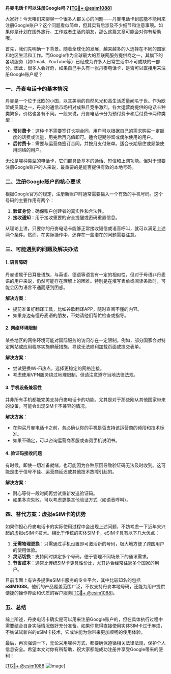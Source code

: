 **丹麥电话卡可以注册Google吗？[[TG💪+ @esim1088](https://t.me/s/esim1088)]**

大家好！今天咱们来聊聊一个很多人都关心的问题——丹麥电话卡到底能不能用来注册Google账户？这个问题看似简单，但其实背后涉及不少细节和注意事项。如果你是计划在国外旅行、工作或者生活的朋友，那么这篇文章可能会对你有帮助哦。

首先，我们先明确一下背景。随着全球化的发展，越来越多的人选择在不同的国家和地区生活和工作。而Google作为全球最大的互联网服务提供商之一，其旗下的各项服务（如Gmail、YouTube等）已经成为许多人日常生活中不可或缺的一部分。因此，很多人会好奇，如果自己手头有一张丹麥电话卡，是否可以直接用来注册Google账户呢？

### **一、丹麥电话卡的基本情况**

丹麥是一个位于北欧的小国，以其美丽的自然风光和高生活质量闻名于世。作为欧盟成员国之一，丹麥的通信市场相对成熟且竞争激烈，各大运营商提供的电话卡种类繁多，价格也各有不同。一般来说，丹麥电话卡分为预付费卡和后付费卡两种类型：

- **预付费卡**：这种卡不需要签订长期合同，用户可以根据自己的需求购买一定额度的话费或流量，用完后再充值即可。适合短期停留或偶尔使用的用户。
- **后付费卡**：需要与运营商签订合同，并按月支付账单。适合长期居住或频繁使用网络的用户。

无论是哪种类型的电话卡，它们都具备基本的通话、短信和上网功能。但对于想要注册Google账户的人来说，最重要的是能否提供有效的本地号码。

### **二、注册Google账户的核心要求**

根据Google官方的规定，注册新账户时通常需要输入一个有效的手机号码。这个号码的主要作用有两个：

1. **验证身份**：确保账户创建者的真实性和合法性。
2. **接收通知**：用于接收重要的安全提醒或密码重置信息。

从理论上讲，只要你的丹麥电话卡能够正常接收短信或语音呼叫，就可以满足上述两个条件。然而，在实际操作中，还存在一些潜在的问题需要注意。

### **三、可能遇到的问题及解决办法**

#### **1. 语言障碍**
丹麥语属于日耳曼语族，与英语、德语等语言有一定的相似性，但对于母语非丹麦语的用户来说，仍然可能存在理解上的困难。特别是在填写表单或阅读条款时，可能会因为语言不通而感到困惑。

**解决方案**：
- 提前准备好翻译工具，比如谷歌翻译APP，随时查阅不懂的内容。
- 如果身边有懂丹麦语的朋友，不妨请他们帮忙检查或指导。

#### **2. 网络环境限制**
某些地区的网络环境可能对国际服务的访问存在一定限制。例如，部分国家会对特定网站或应用程序实施屏蔽措施，导致无法顺利加载页面或提交表单。

**解决方案**：
- 尝试更换Wi-Fi热点，选择更稳定的网络连接。
- 考虑使用VPN服务绕过地理限制，但请注意遵守当地法律法规。

#### **3. 手机设备兼容性**
并非所有手机都能完美支持丹麥电话卡的功能。尤其是对于那些刚从其他国家带来的设备，可能会出现SIM卡不兼容的情况。

**解决方案**：
- 在购买丹麥电话卡之前，务必确认你的手机是否支持该运营商的频段和技术标准。
- 如果不确定，可以咨询运营商客服或查阅手机说明书。

#### **4. 验证码接收问题**
有时候，即使一切准备就绪，也可能因为各种原因导致验证码无法及时收到。这可能是由于信号不佳、运营商延迟或其他技术故障引起的。

**解决方案**：
- 耐心等待一段时间再尝试重新发送验证码。
- 如果多次失败，可以考虑更换其他验证方式（如语音呼叫）。

### **四、替代方案：虚拟eSIM卡的优势**

如果你担心丹麥电话卡的实际使用过程中会出现上述问题，不妨考虑一下近年来兴起的虚拟eSIM卡技术。相比于传统的实体SIM卡，eSIM卡具有以下几大优点：

1. **无需物理更换**：只需通过手机设置即可激活新的号码，极大地方便了跨国用户的使用体验。
2. **灵活切换**：支持同时绑定多个号码，便于管理不同场景下的通讯需求。
3. **节省成本**：通常比传统SIM卡更具性价比，尤其适合经常往返多个国家的用户。

目前市面上有许多提供eSIM卡服务的专业平台，其中比较知名的包括**eSIM1088**。他们的产品覆盖范围广泛，不仅支持丹麥本地号码，还能为用户提供便捷的操作界面和优质的客户服务[[TG💪+ @esim1088](https://t.me/s/esim1088)]。

### **五、总结**

综上所述，丹麥电话卡确实是可以用来注册Google账户的，但在具体执行过程中需要结合自身实际情况做好充分准备。如果你觉得直接使用实体SIM卡过于麻烦，不妨试试新兴的eSIM卡技术，它或许能为你带来更加顺畅的使用体验。

最后，再次强调一下，无论采用哪种方式，都要确保遵循相关法律法规，保护个人信息安全。希望本文对你有所帮助，祝大家都能成功注册并享受Google带来的便利！

[[TG💪+ @esim1088](https://t.me/s/esim1088) ![Image](https://i.postimg.cc/4NQfJmqS/Snipaste-2025-05-13-00-14-12.png)]